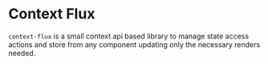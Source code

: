# Context Flux

`context-flux` is a small context api based library to manage state access actions and store from any component updating only the necessary renders needed.
